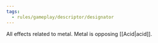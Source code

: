 ```yaml
---
tags:
  - rules/gameplay/descriptor/designator
---
```

All effects related to metal. Metal is opposing [[Acid|acid]].